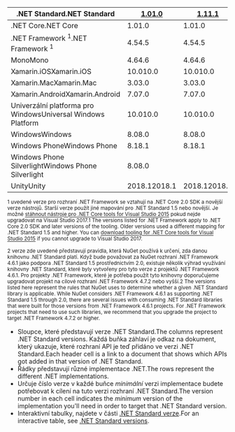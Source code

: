 | <span data-ttu-id="2f1c9-101">.NET Standard</span><span class="sxs-lookup"><span data-stu-id="2f1c9-101">.NET Standard</span></span>              | <span data-ttu-id="2f1c9-102">[1.0]</span><span class="sxs-lookup"><span data-stu-id="2f1c9-102">[1.0]</span></span>  | <span data-ttu-id="2f1c9-103">[1.1]</span><span class="sxs-lookup"><span data-stu-id="2f1c9-103">[1.1]</span></span>  | <span data-ttu-id="2f1c9-104">[1.2]</span><span class="sxs-lookup"><span data-stu-id="2f1c9-104">[1.2]</span></span> | <span data-ttu-id="2f1c9-105">[1.3]</span><span class="sxs-lookup"><span data-stu-id="2f1c9-105">[1.3]</span></span> | <span data-ttu-id="2f1c9-106">[1.4]</span><span class="sxs-lookup"><span data-stu-id="2f1c9-106">[1.4]</span></span> | <span data-ttu-id="2f1c9-107">[1.5]</span><span class="sxs-lookup"><span data-stu-id="2f1c9-107">[1.5]</span></span>              | <span data-ttu-id="2f1c9-108">[1.6]</span><span class="sxs-lookup"><span data-stu-id="2f1c9-108">[1.6]</span></span>              | <span data-ttu-id="2f1c9-109">[2.0]</span><span class="sxs-lookup"><span data-stu-id="2f1c9-109">[2.0]</span></span>               |
|----------------------------|--------|--------|-------|-------|-------|--------------------|--------------------|---------------------|
| <span data-ttu-id="2f1c9-110">.NET Core</span><span class="sxs-lookup"><span data-stu-id="2f1c9-110">.NET Core</span></span>                  | <span data-ttu-id="2f1c9-111">1.0</span><span class="sxs-lookup"><span data-stu-id="2f1c9-111">1.0</span></span>    | <span data-ttu-id="2f1c9-112">1.0</span><span class="sxs-lookup"><span data-stu-id="2f1c9-112">1.0</span></span>    | <span data-ttu-id="2f1c9-113">1.0</span><span class="sxs-lookup"><span data-stu-id="2f1c9-113">1.0</span></span>   | <span data-ttu-id="2f1c9-114">1.0</span><span class="sxs-lookup"><span data-stu-id="2f1c9-114">1.0</span></span>   | <span data-ttu-id="2f1c9-115">1.0</span><span class="sxs-lookup"><span data-stu-id="2f1c9-115">1.0</span></span>   | <span data-ttu-id="2f1c9-116">1.0</span><span class="sxs-lookup"><span data-stu-id="2f1c9-116">1.0</span></span>                | <span data-ttu-id="2f1c9-117">1.0</span><span class="sxs-lookup"><span data-stu-id="2f1c9-117">1.0</span></span>                | <span data-ttu-id="2f1c9-118">2.0</span><span class="sxs-lookup"><span data-stu-id="2f1c9-118">2.0</span></span>                 |
| <span data-ttu-id="2f1c9-119">.NET Framework <sup>1</sup></span><span class="sxs-lookup"><span data-stu-id="2f1c9-119">.NET Framework <sup>1</sup></span></span>| <span data-ttu-id="2f1c9-120">4.5</span><span class="sxs-lookup"><span data-stu-id="2f1c9-120">4.5</span></span>    | <span data-ttu-id="2f1c9-121">4.5</span><span class="sxs-lookup"><span data-stu-id="2f1c9-121">4.5</span></span>    | <span data-ttu-id="2f1c9-122">4.5.1</span><span class="sxs-lookup"><span data-stu-id="2f1c9-122">4.5.1</span></span> | <span data-ttu-id="2f1c9-123">4.6</span><span class="sxs-lookup"><span data-stu-id="2f1c9-123">4.6</span></span>   | <span data-ttu-id="2f1c9-124">4.6.1</span><span class="sxs-lookup"><span data-stu-id="2f1c9-124">4.6.1</span></span> | <span data-ttu-id="2f1c9-125">4.6.1 <sup>2</sup></span><span class="sxs-lookup"><span data-stu-id="2f1c9-125">4.6.1 <sup>2</sup></span></span> | <span data-ttu-id="2f1c9-126">4.6.1 <sup>2</sup></span><span class="sxs-lookup"><span data-stu-id="2f1c9-126">4.6.1 <sup>2</sup></span></span> | <span data-ttu-id="2f1c9-127">4.6.1 <sup>2</sup></span><span class="sxs-lookup"><span data-stu-id="2f1c9-127">4.6.1 <sup>2</sup></span></span>  |
| <span data-ttu-id="2f1c9-128">Mono</span><span class="sxs-lookup"><span data-stu-id="2f1c9-128">Mono</span></span>                       | <span data-ttu-id="2f1c9-129">4.6</span><span class="sxs-lookup"><span data-stu-id="2f1c9-129">4.6</span></span>    | <span data-ttu-id="2f1c9-130">4.6</span><span class="sxs-lookup"><span data-stu-id="2f1c9-130">4.6</span></span>    | <span data-ttu-id="2f1c9-131">4.6</span><span class="sxs-lookup"><span data-stu-id="2f1c9-131">4.6</span></span>   | <span data-ttu-id="2f1c9-132">4.6</span><span class="sxs-lookup"><span data-stu-id="2f1c9-132">4.6</span></span>   | <span data-ttu-id="2f1c9-133">4.6</span><span class="sxs-lookup"><span data-stu-id="2f1c9-133">4.6</span></span>   | <span data-ttu-id="2f1c9-134">4.6</span><span class="sxs-lookup"><span data-stu-id="2f1c9-134">4.6</span></span>                | <span data-ttu-id="2f1c9-135">4.6</span><span class="sxs-lookup"><span data-stu-id="2f1c9-135">4.6</span></span>                | <span data-ttu-id="2f1c9-136">5.4</span><span class="sxs-lookup"><span data-stu-id="2f1c9-136">5.4</span></span>                 |
| <span data-ttu-id="2f1c9-137">Xamarin.iOS</span><span class="sxs-lookup"><span data-stu-id="2f1c9-137">Xamarin.iOS</span></span>                | <span data-ttu-id="2f1c9-138">10.0</span><span class="sxs-lookup"><span data-stu-id="2f1c9-138">10.0</span></span>   | <span data-ttu-id="2f1c9-139">10.0</span><span class="sxs-lookup"><span data-stu-id="2f1c9-139">10.0</span></span>   | <span data-ttu-id="2f1c9-140">10.0</span><span class="sxs-lookup"><span data-stu-id="2f1c9-140">10.0</span></span>  | <span data-ttu-id="2f1c9-141">10.0</span><span class="sxs-lookup"><span data-stu-id="2f1c9-141">10.0</span></span>  | <span data-ttu-id="2f1c9-142">10.0</span><span class="sxs-lookup"><span data-stu-id="2f1c9-142">10.0</span></span>  | <span data-ttu-id="2f1c9-143">10.0</span><span class="sxs-lookup"><span data-stu-id="2f1c9-143">10.0</span></span>               | <span data-ttu-id="2f1c9-144">10.0</span><span class="sxs-lookup"><span data-stu-id="2f1c9-144">10.0</span></span>               | <span data-ttu-id="2f1c9-145">10.14</span><span class="sxs-lookup"><span data-stu-id="2f1c9-145">10.14</span></span>               |
| <span data-ttu-id="2f1c9-146">Xamarin.Mac</span><span class="sxs-lookup"><span data-stu-id="2f1c9-146">Xamarin.Mac</span></span>                | <span data-ttu-id="2f1c9-147">3.0</span><span class="sxs-lookup"><span data-stu-id="2f1c9-147">3.0</span></span>    | <span data-ttu-id="2f1c9-148">3.0</span><span class="sxs-lookup"><span data-stu-id="2f1c9-148">3.0</span></span>    | <span data-ttu-id="2f1c9-149">3.0</span><span class="sxs-lookup"><span data-stu-id="2f1c9-149">3.0</span></span>   | <span data-ttu-id="2f1c9-150">3.0</span><span class="sxs-lookup"><span data-stu-id="2f1c9-150">3.0</span></span>   | <span data-ttu-id="2f1c9-151">3.0</span><span class="sxs-lookup"><span data-stu-id="2f1c9-151">3.0</span></span>   | <span data-ttu-id="2f1c9-152">3.0</span><span class="sxs-lookup"><span data-stu-id="2f1c9-152">3.0</span></span>                | <span data-ttu-id="2f1c9-153">3.0</span><span class="sxs-lookup"><span data-stu-id="2f1c9-153">3.0</span></span>                | <span data-ttu-id="2f1c9-154">3.8</span><span class="sxs-lookup"><span data-stu-id="2f1c9-154">3.8</span></span>                 |
| <span data-ttu-id="2f1c9-155">Xamarin.Android</span><span class="sxs-lookup"><span data-stu-id="2f1c9-155">Xamarin.Android</span></span>            | <span data-ttu-id="2f1c9-156">7.0</span><span class="sxs-lookup"><span data-stu-id="2f1c9-156">7.0</span></span>    | <span data-ttu-id="2f1c9-157">7.0</span><span class="sxs-lookup"><span data-stu-id="2f1c9-157">7.0</span></span>    | <span data-ttu-id="2f1c9-158">7.0</span><span class="sxs-lookup"><span data-stu-id="2f1c9-158">7.0</span></span>   | <span data-ttu-id="2f1c9-159">7.0</span><span class="sxs-lookup"><span data-stu-id="2f1c9-159">7.0</span></span>   | <span data-ttu-id="2f1c9-160">7.0</span><span class="sxs-lookup"><span data-stu-id="2f1c9-160">7.0</span></span>   | <span data-ttu-id="2f1c9-161">7.0</span><span class="sxs-lookup"><span data-stu-id="2f1c9-161">7.0</span></span>                | <span data-ttu-id="2f1c9-162">7.0</span><span class="sxs-lookup"><span data-stu-id="2f1c9-162">7.0</span></span>                | <span data-ttu-id="2f1c9-163">8.0</span><span class="sxs-lookup"><span data-stu-id="2f1c9-163">8.0</span></span>                 |
| <span data-ttu-id="2f1c9-164">Univerzální platforma pro Windows</span><span class="sxs-lookup"><span data-stu-id="2f1c9-164">Universal Windows Platform</span></span> | <span data-ttu-id="2f1c9-165">10.0</span><span class="sxs-lookup"><span data-stu-id="2f1c9-165">10.0</span></span>   | <span data-ttu-id="2f1c9-166">10.0</span><span class="sxs-lookup"><span data-stu-id="2f1c9-166">10.0</span></span>   | <span data-ttu-id="2f1c9-167">10.0</span><span class="sxs-lookup"><span data-stu-id="2f1c9-167">10.0</span></span>  | <span data-ttu-id="2f1c9-168">10.0</span><span class="sxs-lookup"><span data-stu-id="2f1c9-168">10.0</span></span>  | <span data-ttu-id="2f1c9-169">10.0</span><span class="sxs-lookup"><span data-stu-id="2f1c9-169">10.0</span></span>  | <span data-ttu-id="2f1c9-170">10.0.16299</span><span class="sxs-lookup"><span data-stu-id="2f1c9-170">10.0.16299</span></span>         | <span data-ttu-id="2f1c9-171">10.0.16299</span><span class="sxs-lookup"><span data-stu-id="2f1c9-171">10.0.16299</span></span>         | <span data-ttu-id="2f1c9-172">10.0.16299</span><span class="sxs-lookup"><span data-stu-id="2f1c9-172">10.0.16299</span></span>          |
| <span data-ttu-id="2f1c9-173">Windows</span><span class="sxs-lookup"><span data-stu-id="2f1c9-173">Windows</span></span>                    | <span data-ttu-id="2f1c9-174">8.0</span><span class="sxs-lookup"><span data-stu-id="2f1c9-174">8.0</span></span>    | <span data-ttu-id="2f1c9-175">8.0</span><span class="sxs-lookup"><span data-stu-id="2f1c9-175">8.0</span></span>    | <span data-ttu-id="2f1c9-176">8.1</span><span class="sxs-lookup"><span data-stu-id="2f1c9-176">8.1</span></span>   |       |       |                    |                    |                     |
| <span data-ttu-id="2f1c9-177">Windows Phone</span><span class="sxs-lookup"><span data-stu-id="2f1c9-177">Windows Phone</span></span>              | <span data-ttu-id="2f1c9-178">8.1</span><span class="sxs-lookup"><span data-stu-id="2f1c9-178">8.1</span></span>    | <span data-ttu-id="2f1c9-179">8.1</span><span class="sxs-lookup"><span data-stu-id="2f1c9-179">8.1</span></span>    | <span data-ttu-id="2f1c9-180">8.1</span><span class="sxs-lookup"><span data-stu-id="2f1c9-180">8.1</span></span>   |       |       |                    |                    |                     |
| <span data-ttu-id="2f1c9-181">Windows Phone Silverlight</span><span class="sxs-lookup"><span data-stu-id="2f1c9-181">Windows Phone Silverlight</span></span>  | <span data-ttu-id="2f1c9-182">8.0</span><span class="sxs-lookup"><span data-stu-id="2f1c9-182">8.0</span></span>    |        |       |       |       |                    |                    |                     |
| <span data-ttu-id="2f1c9-183">Unity</span><span class="sxs-lookup"><span data-stu-id="2f1c9-183">Unity</span></span>                      | <span data-ttu-id="2f1c9-184">2018.1</span><span class="sxs-lookup"><span data-stu-id="2f1c9-184">2018.1</span></span> | <span data-ttu-id="2f1c9-185">2018.1</span><span class="sxs-lookup"><span data-stu-id="2f1c9-185">2018.1</span></span> | <span data-ttu-id="2f1c9-186">2018.1</span><span class="sxs-lookup"><span data-stu-id="2f1c9-186">2018.1</span></span>| <span data-ttu-id="2f1c9-187">2018.1</span><span class="sxs-lookup"><span data-stu-id="2f1c9-187">2018.1</span></span>| <span data-ttu-id="2f1c9-188">2018.1</span><span class="sxs-lookup"><span data-stu-id="2f1c9-188">2018.1</span></span>| <span data-ttu-id="2f1c9-189">2018.1</span><span class="sxs-lookup"><span data-stu-id="2f1c9-189">2018.1</span></span>             |  <span data-ttu-id="2f1c9-190">2018.1</span><span class="sxs-lookup"><span data-stu-id="2f1c9-190">2018.1</span></span>            | <span data-ttu-id="2f1c9-191">2018.1</span><span class="sxs-lookup"><span data-stu-id="2f1c9-191">2018.1</span></span>              |

<span data-ttu-id="2f1c9-192"><sup>1 uvedené verze pro rozhraní .NET Framework se vztahují na .NET Core 2.0 SDK a novější verze nástrojů. Starší verze použít jiné mapování pro .NET Standard 1.5 nebo novější. Je možné [stáhnout nástroje pro .NET Core tools for Visual Studio 2015](https://github.com/dotnet/core/blob/master/release-notes/download-archive.md) pokud nejde upgradovat na Visual Studio 2017.</sup></span><span class="sxs-lookup"><span data-stu-id="2f1c9-192"><sup>1 The versions listed for .NET Framework apply to .NET Core 2.0 SDK and later versions of the tooling. Older versions used a different mapping for .NET Standard 1.5 and higher. You can [download tooling for .NET Core tools for Visual Studio 2015](https://github.com/dotnet/core/blob/master/release-notes/download-archive.md) if you cannot upgrade to Visual Studio 2017.</sup></span></span>

<span data-ttu-id="2f1c9-193"><sup>2 verze zde uvedené představují pravidla, která NuGet používá k určení, zda danou knihovnu .NET Standard platí. Když bude považovat za NuGet rozhraní .NET Framework 4.6.1 jako podpora .NET Standard 1.5 prostřednictvím 2.0, existuje několik výhrad využívání knihovny .NET Standard, které byly vytvořeny pro tyto verze z projektů .NET Framework 4.6.1. Pro projekty .NET Framework, které je potřeba použít tyto knihovny doporučujeme upgradovat projekt na cílové rozhraní .NET Framework 4.7.2 nebo vyšší.</sup></span><span class="sxs-lookup"><span data-stu-id="2f1c9-193"><sup>2 The versions listed here represent the rules that NuGet uses to determine whether a given .NET Standard library is applicable. While NuGet considers .NET Framework 4.6.1 as supporting .NET Standard 1.5 through 2.0, there are several issues with consuming .NET Standard libraries that were built for those versions from .NET Framework 4.6.1 projects. For .NET Framework projects that need to use such libraries, we recommend that you upgrade the project to target .NET Framework 4.7.2 or higher.</sup></span></span>

- <span data-ttu-id="2f1c9-194">Sloupce, které představují verze .NET Standard.</span><span class="sxs-lookup"><span data-stu-id="2f1c9-194">The columns represent .NET Standard versions.</span></span> <span data-ttu-id="2f1c9-195">Každá buňka záhlaví je odkaz na dokument, který ukazuje, které rozhraní API je teď přidáno ve verzi .NET Standard.</span><span class="sxs-lookup"><span data-stu-id="2f1c9-195">Each header cell is a link to a document that shows which APIs got added in that version of .NET Standard.</span></span>
- <span data-ttu-id="2f1c9-196">Řádky představují různé implementace .NET.</span><span class="sxs-lookup"><span data-stu-id="2f1c9-196">The rows represent the different .NET implementations.</span></span>
- <span data-ttu-id="2f1c9-197">Určuje číslo verze v každé buňce *minimální* verzi implementace budete potřebovat k cílení na tuto verzi rozhraní .NET Standard.</span><span class="sxs-lookup"><span data-stu-id="2f1c9-197">The version number in each cell indicates the *minimum* version of the implementation you'll need in order to target that .NET Standard version.</span></span>
- <span data-ttu-id="2f1c9-198">Interaktivní tabulky, najdete v části [.NET Standard verze](https://immo.landwerth.net/netstandard-versions/#).</span><span class="sxs-lookup"><span data-stu-id="2f1c9-198">For an interactive table, see [.NET Standard versions](https://immo.landwerth.net/netstandard-versions/#).</span></span>

[1.0]: https://github.com/dotnet/standard/blob/master/docs/versions/netstandard1.0.md
[1.1]: https://github.com/dotnet/standard/blob/master/docs/versions/netstandard1.1.md
[1.2]: https://github.com/dotnet/standard/blob/master/docs/versions/netstandard1.2.md
[1.3]: https://github.com/dotnet/standard/blob/master/docs/versions/netstandard1.3.md
[1.4]: https://github.com/dotnet/standard/blob/master/docs/versions/netstandard1.4.md
[1.5]: https://github.com/dotnet/standard/blob/master/docs/versions/netstandard1.5.md
[1.6]: https://github.com/dotnet/standard/blob/master/docs/versions/netstandard1.6.md
[2.0]: https://github.com/dotnet/standard/blob/master/docs/versions/netstandard2.0.md
